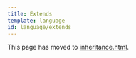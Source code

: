 ```yaml
---
title: Extends
template: language
id: language/extends
---
```


This page has moved to [inheritance.html](inheritance.html).
